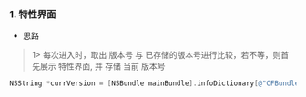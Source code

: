 ### 1. 特性界面

- 思路

> 1> 每次进入时，取出 版本号 与 已存储的版本号进行比较，若不等，则首先展示 特性界面, 并 存储 当前 版本号

```objective-c
NSString *currVersion = [NSBundle mainBundle].infoDictionary[@"CFBundleShortVersionString"];
```

